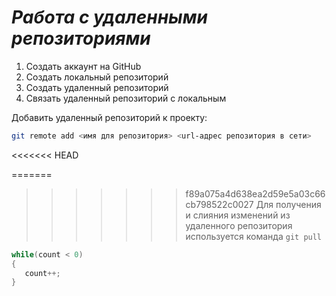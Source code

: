 # ***Работа с удаленными репозиториями***
1. Создать аккаунт на GitHub
2. Создать локальный репозиторий
3. Создать удаленный репозиторий
4. Связать удаленный репозиторий с локальным

Добавить удаленный репозиторий к проекту:
```Bash
git remote add <имя для репозитория> <url-адрес репозитория в сети>
```
<<<<<<< HEAD

=======
>>>>>>> f89a075a4d638ea2d59e5a03c66cb798522c0027
Для получения и слияния изменений из удаленного репозитория используется команда `git pull`

```C#
while(count < 0)
{
   count++;
}
```
